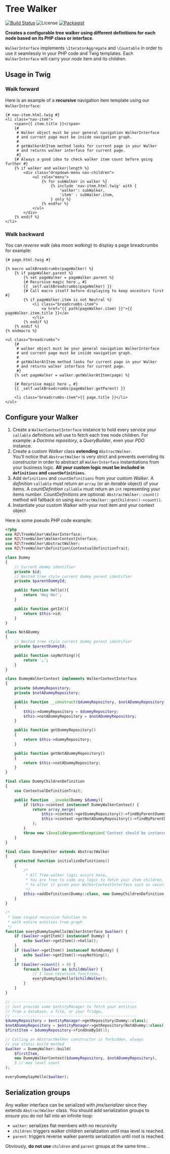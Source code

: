 # Tree Walker

[![Build Status](https://travis-ci.org/rezozero/tree-walker.svg?branch=master)](https://travis-ci.org/rezozero/tree-walker) ![License](http://img.shields.io/:license-mit-blue.svg?style=flat) [![Packagist](https://img.shields.io/packagist/v/rezozero/tree-walker.svg?style=flat)](https://packagist.org/packages/rezozero/tree-walker)

**Creates a configurable tree walker using different definitions for each node based on its PHP class or interface.**

`WalkerInterface` implements `\IteratorAggregate` and `\Countable` in order to use it seamlessly in your PHP code and Twig templates. Each `WalkerInterface` will carry your *node* item and its children.

## Usage in Twig

### Walk forward
Here is an example of a **recursive** navigation item template using our `WalkerInterface`:
```twig
{# nav-item.html.twig #}
<li class="nav-item">
    <span>{{ item.title }}</span>
    {# 
     # Walker object must be your general navigation WalkerInterface 
     # and current page must be inside navigation graph.
     #
     # getWalkerAtItem method looks for current page in your Walker
     # and returns walker interface for current page.
     #}
    {# Always a good idea to check walker item count before going further #}
    {% if walker and walker|length %}
        <div class="dropdown-menu nav-children">
            <ul role="menu">
                {% for subWalker in walker %}
                    {% include 'nav-item.html.twig' with {
                        'walker': subWalker,
                        'item' : subWalker.item,
                    } only %}
                {% endfor %}
            </ul>
        </div>
    {% endif %}
</li>
```

### Walk backward
You can *reverse* walk (aka *moon walking*) to display a page breadcrumbs for example:

```twig
{# page.html.twig #}

{% macro walkBreadcrumbs(pageWalker) %}
    {% if pageWalker.parent %}
        {% set pageWalker = pageWalker.parent %}
        {# Recursive magic here … #}
        {{ _self.walkBreadcrumbs(pageWalker) }}
        {# Call macro itself before displaying to keep ancestors first #}
        {% if pageWalker.item is not Neutral %}
            <li class="breadcrumbs-item">
                <a href="{{ path(pageWalker.item) }}">{{ pageWalker.item.title }}</a>
            </li>
        {% endif %}
    {% endif %}
{% endmacro %}

<ul class="breadcrumbs">
    {# 
     # walker object must be your general navigation WalkerInterface 
     # and current page must be inside navigation graph.
     #
     # getWalkerAtItem method looks for current page in your Walker
     # and returns walker interface for current page.
     #}
    {% set pageWalker = walker.getWalkerAtItem(page) %}
    
    {# Recursive magic here … #}
    {{ _self.walkBreadcrumbs(pageWalker.getParent) }}
    
    <li class="breadcrumbs-item">{{ page.title }}</li>
</ul>
```

## Configure your Walker

1. Create a `WalkerContextInterface` instance to hold every service your `callable` definitions will use to fetch each tree node children. For example: a *Doctrine repository*, a *QueryBuilder*, even your *PDO* instance.
2. Create a custom *Walker* class **extending** `AbstractWalker`.   
You’ll notice that `AbstractWalker` is very strict and prevents overriding its *constructor* in order to abstract all `WalkerInterface` instantiations from your business logic. **All your custom logic must be included in `definitions` and `countDefinitions`.**
3. Add `definitions` and `countDefinitions` from your custom *Walker*. A *definition* `callable` must return an `array` (or an *iterable* object) of your items. A *countDefinition* `callable` must return an `int` representing your items number. *CountDefinitions* are optional: `AbstractWalker::count()` method will fallback on using `AbstractWalker::getChildren()->count()`.
4. Instantiate your custom Walker with your root item and your context object

Here is some pseudo PHP code example:

```php
<?php
use RZ\TreeWalker\WalkerInterface;
use RZ\TreeWalker\WalkerContextInterface;
use RZ\TreeWalker\AbstractWalker;
use RZ\TreeWalker\Definition\ContextualDefinitionTrait;

class Dummy
{
    // Current dummy identifier
    private $id;
    // Nested tree style current dummy parent identifier
    private $parentDummyId;

    public function hello(){
        return 'Hey Ho!';
    }

    public function getId(){
        return $this->id;
    }
}

class NotADummy
{
    // Nested tree style current dummy parent identifier
    private $parentDummyId;

    public function sayNothing(){
        return '…';
    }
}

class DummyWalkerContext implements WalkerContextInterface
{
    private $dummyRepository;
    private $notADummyRepository;

    public function __construct($dummyRepository, $notADummyRepository)
    {
        $this->dummyRepository = $dummyRepository;
        $this->notADummyRepository = $notADummyRepository;
    }

    public function getDummyRepository()
    {
        return $this->dummyRepository;
    }

    public function getNotADummyRepository()
    {
        return $this->notADummyRepository;
    }
}

final class DummyChildrenDefinition
{
    use ContextualDefinitionTrait;

    public function __invoke(Dummy $dummy){
        if ($this->context instanceof DummyWalkerContext) {
            return array_merge(
                $this->context->getDummyRepository()->findByParentDummyId($dummy->getId()),
                $this->context->getNotADummyRepository()->findByParentDummyId($dummy->getId())
            );
        }
        throw new \InvalidArgumentException('Context should be instance of ' . DummyWalkerContext::class);
    }
}

final class DummyWalker extends AbstractWalker
{
    protected function initializeDefinitions()
    {
        /*
         * All Tree-walker logic occurs here…
         * You are free to code any logic to fetch your item children, and
         * to alter it given your WalkerContextInterface such as security, request…
         */
        $this->addDefinition(Dummy::class, new DummyChildrenDefinition($this->getContext()));
    }
}

/*
 * Some stupid recursive function to 
 * walk entire entities tree graph
 */
function everyDummySayHello(WalkerInterface $walker) {
    if ($walker->getItem() instanceof Dummy) {
        echo $walker->getItem()->hello();
    }
    if ($walker->getItem() instanceof NotADummy) {
        echo $walker->getItem()->sayNothing();
    }
    if ($walker->count() > 0) {
        foreach ($walker as $childWalker) {
            // I love recursive functions…
            everyDummySayHello($childWalker);
        }
    }
}

// -------------------------------------------------------
// Just provide some $entityManager to fetch your entities 
// from a database, a file, or your fridge…
// -------------------------------------------------------
$dummyRepository = $entityManager->getRepository(Dummy::class);
$notADummyRepository = $entityManager->getRepository(NotADummy::class);
$firstItem = $dummyRepository->findOneById(1);

// Calling an AbstractWalker constructor is forbidden, always
// use static build method
$walker = DummyWalker::build(
    $firstItem,
    new DummyWalkerContext($dummyRepository, $notADummyRepository),
    3 // max level count
);

everyDummySayHello($walker);
```

## Serialization groups

Any walker interface can be serialized with *jms/serializer* since they extends `AbstractWalker` class.
You should add serialization groups to ensure you do not fall into an infinite loop:

- `walker`: serializes flat members with no recursivity
- `children`: triggers walker children serialization until max level is reached.
- `parent`: triggers reverse walker parents serialization until root is reached.

Obviously, **do not use** `children` and `parent` groups at the same time…
